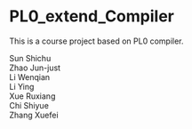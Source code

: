# PL0_extend_Compiler
This is a course project based on PL0 compiler.

Sun Shichu<br>
Zhao Jun-just<br>
Li Wenqian<br>
Li Ying<br>
Xue Ruxiang<br>
Chi Shiyue<br>
Zhang Xuefei<br>
